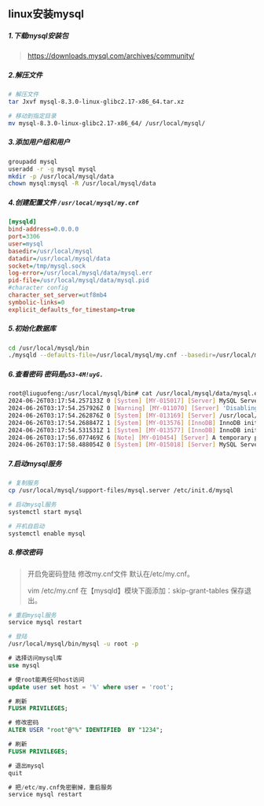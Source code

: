 ## linux安装mysql

##### 1.下载mysql安装包

> https://downloads.mysql.com/archives/community/

##### 2.解压文件

```sh
# 解压文件
tar Jxvf mysql-8.3.0-linux-glibc2.17-x86_64.tar.xz

# 移动到指定目录
mv mysql-8.3.0-linux-glibc2.17-x86_64/ /usr/local/mysql/
```

##### 3.添加用户组和用户

```sh
groupadd mysql 
useradd -r -g mysql mysql
mkdir -p /usr/local/mysql/data
chown mysql:mysql -R /usr/local/mysql/data
```

##### 4.创建配置文件 `/usr/local/mysql/my.cnf`

```ini
[mysqld]
bind-address=0.0.0.0
port=3306
user=mysql
basedir=/usr/local/mysql
datadir=/usr/local/mysql/data
socket=/tmp/mysql.sock
log-error=/usr/local/mysql/data/mysql.err
pid-file=/usr/local/mysql/data/mysql.pid
#character config
character_set_server=utf8mb4
symbolic-links=0
explicit_defaults_for_timestamp=true
```

##### 5.初始化数据库

```sh
cd /usr/local/mysql/bin
./mysqld --defaults-file=/usr/local/mysql/my.cnf --basedir=/usr/local/mysql/ --datadir=/usr/local/mysql/data --user=mysql --initialize
```

##### 6.查看密码 密码是`p53-4M!uyG.`

```sh
root@liuguofeng:/usr/local/mysql/bin# cat /usr/local/mysql/data/mysql.err
2024-06-26T03:17:54.257133Z 0 [System] [MY-015017] [Server] MySQL Server Initialization - start.
2024-06-26T03:17:54.257926Z 0 [Warning] [MY-011070] [Server] 'Disabling symbolic links using --skip-symbolic-links (or equivalent) is the default. Consider not using this option as it' is deprecated and will be removed in a future release.
2024-06-26T03:17:54.262876Z 0 [System] [MY-013169] [Server] /usr/local/mysql/bin/mysqld (mysqld 8.3.0) initializing of server in progress as process 20760
2024-06-26T03:17:54.268847Z 1 [System] [MY-013576] [InnoDB] InnoDB initialization has started.
2024-06-26T03:17:54.531531Z 1 [System] [MY-013577] [InnoDB] InnoDB initialization has ended.
2024-06-26T03:17:56.077469Z 6 [Note] [MY-010454] [Server] A temporary password is generated for root@localhost: :p53-4M!uyG.
2024-06-26T03:17:58.488054Z 0 [System] [MY-015018] [Server] MySQL Server Initialization - end.
```

##### 7.启动mysql服务

```sh
# 复制服务
cp /usr/local/mysql/support-files/mysql.server /etc/init.d/mysql

# 启动mysql服务
systemctl start mysql

# 开机自启动
systemctl enable mysql
```

##### 8.修改密码

> 开启免密码登陆 修改my.cnf文件   默认在/etc/my.cnf。
>
> vim /etc/my.cnf         在【mysqld】模块下面添加：skip-grant-tables 保存退出。

```sh
# 重启mysql服务
service mysql restart

# 登陆     
/usr/local/mysql/bin/mysql -u root -p
```

```sql
# 选择访问mysql库
use mysql

# 使root能再任何host访问
update user set host = '%' where user = 'root';

# 刷新
FLUSH PRIVILEGES; 

# 修改密码
ALTER USER "root"@"%" IDENTIFIED  BY "1234";

# 刷新
FLUSH PRIVILEGES; 

# 退出mysql
quit

# 把/etc/my.cnf免密删掉，重启服务
service mysql restart
```

